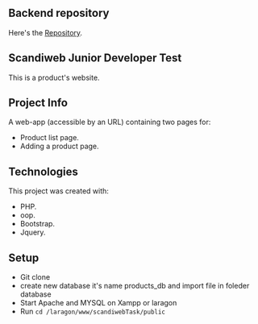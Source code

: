 

## Backend repository 
Here's the [Repository](https://github.com/ahmed-ibrahim1998/scandiweb-assignment-).

## Scandiweb Junior Developer Test

This is a product's website.

## Project Info

A web-app (accessible by an URL) containing two pages for:

* Product list page.
* Adding a product page.

## Technologies

This project was created with:

* PHP.
* oop.
* Bootstrap.
* Jquery.

## Setup

* Git clone
* create new database it's name products_db and import file in foleder database
* Start Apache and MYSQL on Xampp or laragon 
* Run ``cd /laragon/www/scandiwebTask/public``

